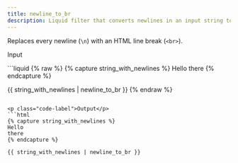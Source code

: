 ```yaml
---
title: newline_to_br
description: Liquid filter that converts newlines in an input string to HTML <br> tags.
---
```


Replaces every newline (`\n`) with an HTML line break (`<br>`).

<p class="code-label">Input</p>
```liquid
{% raw %}
{% capture string_with_newlines %}
Hello
there
{% endcapture %}

{{ string_with_newlines | newline_to_br }}
{% endraw %}
```

<p class="code-label">Output</p>
```html
{% capture string_with_newlines %}
Hello
there
{% endcapture %}

{{ string_with_newlines | newline_to_br }}
```
